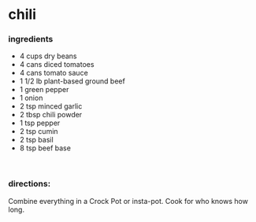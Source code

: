 # chili

### ingredients
- 4 cups dry beans
- 4 cans diced tomatoes
- 4 cans tomato sauce
- 1 1/2 lb plant-based ground beef
- 1 green pepper
- 1 onion
- 2 tsp minced garlic
- 2 tbsp chili powder
- 1 tsp pepper
- 2 tsp cumin
- 2 tsp basil
- 8 tsp beef base

<br>

### directions:

Combine everything in a Crock Pot or insta-pot. Cook for who knows how long.
